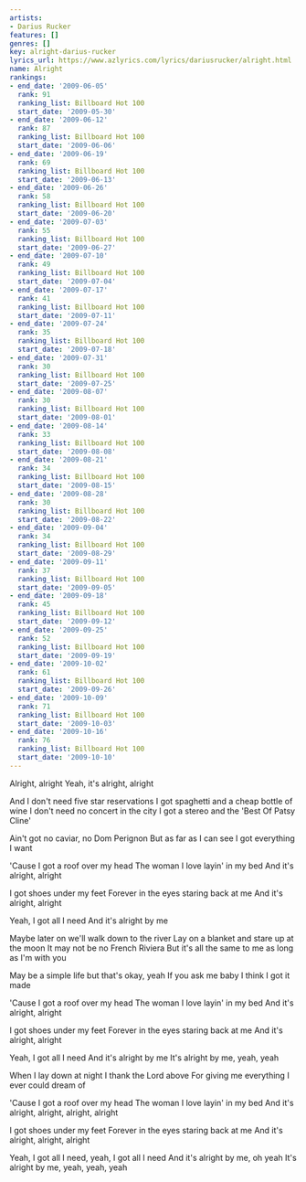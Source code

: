 ```yaml
---
artists:
- Darius Rucker
features: []
genres: []
key: alright-darius-rucker
lyrics_url: https://www.azlyrics.com/lyrics/dariusrucker/alright.html
name: Alright
rankings:
- end_date: '2009-06-05'
  rank: 91
  ranking_list: Billboard Hot 100
  start_date: '2009-05-30'
- end_date: '2009-06-12'
  rank: 87
  ranking_list: Billboard Hot 100
  start_date: '2009-06-06'
- end_date: '2009-06-19'
  rank: 69
  ranking_list: Billboard Hot 100
  start_date: '2009-06-13'
- end_date: '2009-06-26'
  rank: 58
  ranking_list: Billboard Hot 100
  start_date: '2009-06-20'
- end_date: '2009-07-03'
  rank: 55
  ranking_list: Billboard Hot 100
  start_date: '2009-06-27'
- end_date: '2009-07-10'
  rank: 49
  ranking_list: Billboard Hot 100
  start_date: '2009-07-04'
- end_date: '2009-07-17'
  rank: 41
  ranking_list: Billboard Hot 100
  start_date: '2009-07-11'
- end_date: '2009-07-24'
  rank: 35
  ranking_list: Billboard Hot 100
  start_date: '2009-07-18'
- end_date: '2009-07-31'
  rank: 30
  ranking_list: Billboard Hot 100
  start_date: '2009-07-25'
- end_date: '2009-08-07'
  rank: 30
  ranking_list: Billboard Hot 100
  start_date: '2009-08-01'
- end_date: '2009-08-14'
  rank: 33
  ranking_list: Billboard Hot 100
  start_date: '2009-08-08'
- end_date: '2009-08-21'
  rank: 34
  ranking_list: Billboard Hot 100
  start_date: '2009-08-15'
- end_date: '2009-08-28'
  rank: 30
  ranking_list: Billboard Hot 100
  start_date: '2009-08-22'
- end_date: '2009-09-04'
  rank: 34
  ranking_list: Billboard Hot 100
  start_date: '2009-08-29'
- end_date: '2009-09-11'
  rank: 37
  ranking_list: Billboard Hot 100
  start_date: '2009-09-05'
- end_date: '2009-09-18'
  rank: 45
  ranking_list: Billboard Hot 100
  start_date: '2009-09-12'
- end_date: '2009-09-25'
  rank: 52
  ranking_list: Billboard Hot 100
  start_date: '2009-09-19'
- end_date: '2009-10-02'
  rank: 61
  ranking_list: Billboard Hot 100
  start_date: '2009-09-26'
- end_date: '2009-10-09'
  rank: 71
  ranking_list: Billboard Hot 100
  start_date: '2009-10-03'
- end_date: '2009-10-16'
  rank: 76
  ranking_list: Billboard Hot 100
  start_date: '2009-10-10'
---
```


Alright, alright
Yeah, it's alright, alright

And I don't need five star reservations
I got spaghetti and a cheap bottle of wine
I don't need no concert in the city
I got a stereo and the 'Best Of Patsy Cline'

Ain't got no caviar, no Dom Perignon
But as far as I can see I got everything I want

'Cause I got a roof over my head
The woman I love layin' in my bed
And it's alright, alright

I got shoes under my feet
Forever in the eyes staring back at me
And it's alright, alright

Yeah, I got all I need
And it's alright by me

Maybe later on we'll walk down to the river
Lay on a blanket and stare up at the moon
It may not be no French Riviera
But it's all the same to me as long as I'm with you

May be a simple life but that's okay, yeah
If you ask me baby I think I got it made

'Cause I got a roof over my head
The woman I love layin' in my bed
And it's alright, alright

I got shoes under my feet
Forever in the eyes staring back at me
And it's alright, alright

Yeah, I got all I need
And it's alright by me
It's alright by me, yeah, yeah

When I lay down at night I thank the Lord above
For giving me everything I ever could dream of

'Cause I got a roof over my head
The woman I love layin' in my bed
And it's alright, alright, alright, alright

I got shoes under my feet
Forever in the eyes staring back at me
And it's alright, alright, alright

Yeah, I got all I need, yeah, I got all I need
And it's alright by me, oh yeah
It's alright by me, yeah, yeah, yeah



